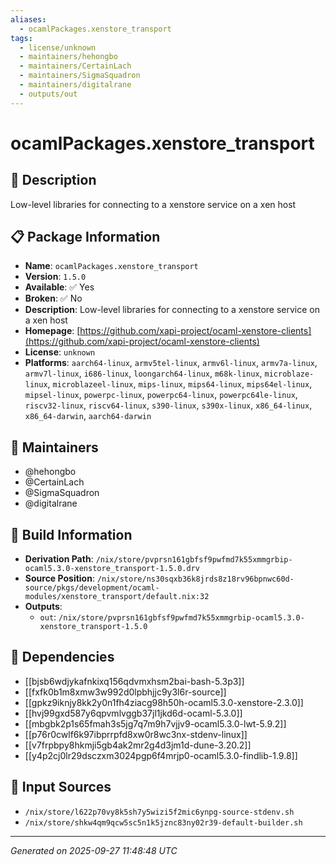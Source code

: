 ```yaml
---
aliases:
  - ocamlPackages.xenstore_transport
tags:
  - license/unknown
  - maintainers/hehongbo
  - maintainers/CertainLach
  - maintainers/SigmaSquadron
  - maintainers/digitalrane
  - outputs/out
---
```


# ocamlPackages.xenstore_transport

## 📝 Description

Low-level libraries for connecting to a xenstore service on a xen host

## 📋 Package Information

- **Name**: `ocamlPackages.xenstore_transport`
- **Version**: `1.5.0`
- **Available**: ✅ Yes
- **Broken**: ✅ No
- **Description**: Low-level libraries for connecting to a xenstore service on a xen host
- **Homepage**: [https://github.com/xapi-project/ocaml-xenstore-clients](https://github.com/xapi-project/ocaml-xenstore-clients)
- **License**: `unknown`
- **Platforms**: `aarch64-linux`, `armv5tel-linux`, `armv6l-linux`, `armv7a-linux`, `armv7l-linux`, `i686-linux`, `loongarch64-linux`, `m68k-linux`, `microblaze-linux`, `microblazeel-linux`, `mips-linux`, `mips64-linux`, `mips64el-linux`, `mipsel-linux`, `powerpc-linux`, `powerpc64-linux`, `powerpc64le-linux`, `riscv32-linux`, `riscv64-linux`, `s390-linux`, `s390x-linux`, `x86_64-linux`, `x86_64-darwin`, `aarch64-darwin`
## 👥 Maintainers

- @hehongbo
- @CertainLach
- @SigmaSquadron
- @digitalrane


## 🔧 Build Information

- **Derivation Path**: `/nix/store/pvprsn161gbfsf9pwfmd7k55xmmgrbip-ocaml5.3.0-xenstore_transport-1.5.0.drv`
- **Source Position**: `/nix/store/ns30sqxb36k8jrds8z18rv96bpnwc60d-source/pkgs/development/ocaml-modules/xenstore_transport/default.nix:32`
- **Outputs**:
  - `out`:  `/nix/store/pvprsn161gbfsf9pwfmd7k55xmmgrbip-ocaml5.3.0-xenstore_transport-1.5.0`

## 🔗 Dependencies

- [[bjsb6wdjykafnkixq156qdvmxhsm2bai-bash-5.3p3]]
- [[fxfk0b1m8xmw3w992d0lpbhjjc9y3l6r-source]]
- [[gpkz9iknjy8kk2y0n1fh4ziacg98h50h-ocaml5.3.0-xenstore-2.3.0]]
- [[hvj99gxd587y6qpvmlvggb37jl1jkd6d-ocaml-5.3.0]]
- [[mbgbk2p1s65fmah3s5jg7q7m9h7vjjv9-ocaml5.3.0-lwt-5.9.2]]
- [[p76r0cwlf6k97ibprrpfd8xw0r8wc3nx-stdenv-linux]]
- [[v7frpbpy8hkmji5gb4ak2mr2g4d3jm1d-dune-3.20.2]]
- [[y4p2cj0lr29dsczxm3024pgp6f4mrjp0-ocaml5.3.0-findlib-1.9.8]]

## 📁 Input Sources

- `/nix/store/l622p70vy8k5sh7y5wizi5f2mic6ynpg-source-stdenv.sh`
- `/nix/store/shkw4qm9qcw5sc5n1k5jznc83ny02r39-default-builder.sh`

---
*Generated on 2025-09-27 11:48:48 UTC*

